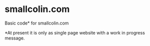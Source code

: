 # smallcolin.com

Basic code* for smallcolin.com

*At present it is only as single page website with a work in progress message.


